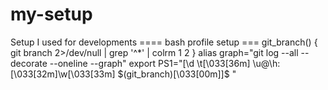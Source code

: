 # my-setup
Setup I used for developments
==== bash profile setup ===
git_branch() {
  git branch 2>/dev/null | grep '^*' | colrm 1 2
}
alias graph="git log --all --decorate --oneline --graph"
export PS1="[\d \t\[\033[36m\] \u@\h:\[\033[32m\]\w\[\033[33m\] \$(git_branch)\[\033[00m\]]$ "

